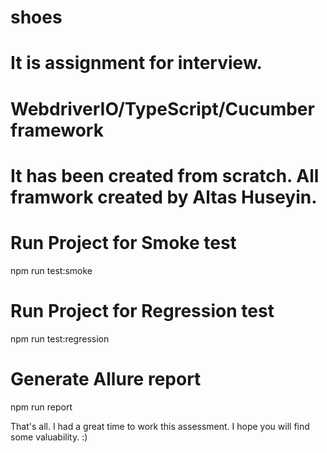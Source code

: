 # shoes
# It is assignment for interview.
# WebdriverIO/TypeScript/Cucumber framework
# It has been created from scratch. All framwork created by Altas Huseyin.


# Run Project for Smoke test 
  npm run test:smoke

# Run Project for Regression test 
  npm run test:regression
  
# Generate Allure report 
  npm run report
  
  
  
 That's all. I had a great time to work this assessment. I hope you will find some valuability. :)
